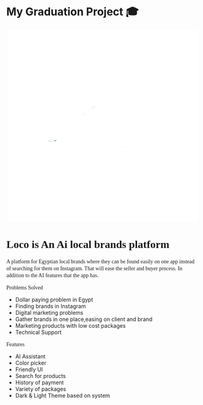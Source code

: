 # My Graduation Project 🎓
<div align="center">
<img src="lib/resources/images/Loco.png" alt="Logo" width="500" height="500">
</div>

<h1><span style="font-family: 'Clash';">Loco is An Ai local brands platform 🤖</span></h1>
<p><span style="font-family: 'Clash';">A platform for Egyptian local brands where they can be found easily on one app instead of searching for them on Instagram. That will ease the seller and buyer process. In addition to the AI features that the app has.</span></p>

<span style="font-family: 'Clash';">Problems Solved</span>
<ul>
    <li>Dollar paying problem in Egypt </li>
    <li>Finding brands in Instagram</li>
    <li>Digital marketing problems</li>
    <li>Gather brands in one place,easing on client and brand</li>
    <li>Marketing products with low cost packages</li>
    <li>Technical Support</li>
</ul>
<span style="font-family: 'Clash';">Features</span>
<ul>
    <li>AI Assistant</li>
    <li>Color picker</li>
    <li>Friendly UI</li>
    <li>Search for products</li>
    <li>History of payment</li>    
    <li>Variety of packages</li>
    <li>Dark & Light Theme based on system</li>
</ul>